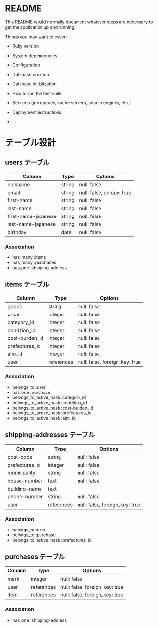 # README

This README would normally document whatever steps are necessary to get the
application up and running.

Things you may want to cover:

* Ruby version

* System dependencies

* Configuration

* Database creation

* Database initialization

* How to run the test suite

* Services (job queues, cache servers, search engines, etc.)

* Deployment instructions

* ...

# テーブル設計

## users テーブル

| Column              | Type    | Options                   |
| ------------------- | ------- | ------------------------- |
| nickname            | string  | null: false               |
| email               | string  | null: false, unique: true |
| first-name          | string  | null: false               |
| last-name           | string  | null: false               |
| first-name-japanese | string  | null: false               |
| last-name-japanese  | string  | null: false               |
| birthday            | date    | null: false               |


### Association

- has_many :items
- has_many :purchases
- has_one :shipping-address


## items テーブル

| Column         | Type       | Options                         |
| -------------- | ---------- | ------------------------------- |
| goods          | string     | null: false                     |
| price          | integer    | null: false                     |
| category_id    | integer    | null: false                     |
| condition_id   | integer    | null: false                     |
| cost-burden_id | integer    | null: false                     |
| prefectures_id | integer    | null: false                     |
| aim_id         | integer    | null: false                     |
| user           | references | null: false, foreign_key: true  |

### Association

- belongs_to :user
- has_one :purchase
- belongs_to_active_hash :category_id
- belongs_to_active_hash :condition_id
- belongs_to_active_hash :cost-burden_id
- belongs_to_active_hash :prefectures_id
- belongs_to_active_hash :aim_id


## shipping-addresses テーブル

| Column           | Type       | Options                        |
| ---------------- | ---------- | ------------------------------ |
| post-code        | string     | null: false                    |
| prefectures_id   | integer    | null: false                    |
| municipality     | string     | null: false                    |
| house-number     | text       | null: false                    |
| building-name    | text       |                                |
| phone-number     | string     | null: false                    |
| user             | references | null: false, foreign_key: true |

### Association
- belongs_to :user
- belongs_to :purchase
- belongs_to_active_hash :prefectures_id


## purchases テーブル

| Column        | Type       | Options                        |
| ------------- | ---------- | ------------------------------ |
| mark          | integer    | null: false                    |
| user          | references | null: false, foreign_key: true |
| item          | references | null: false, foreign_key: true |

### Association
- has_one :shipping-address
